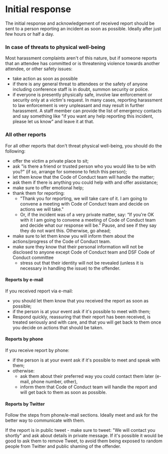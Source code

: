 # Initial response

The initial response and acknowledgement of received report should be sent to a person reporting an incident as soon as possible. Ideally after just few hours or half a day. 

### In case of threats to physical well-being
Most harassment complaints aren't of this nature, but if someone reports that an attendee has committed or is threatening violence towards another attendee, or other safety issues:
- take action as soon as possible
- if there is any general threat to attendees or the safety of anyone including conference staff is in doubt, summon security or police.
- if everyone is presently physically safe, involve law enforcement or security only at a victim's request. In many cases, reporting harassment to law enforcement is very unpleasant and may result in further harassment. A staff member can provide the list of emergency contacts and say something like "if you want any help reporting this incident, please let us know" and leave it at that.

### All other reports
For all other reports that don't threat physical well-being, you should do the following: 
- offer the victim a private place to sit;
- ask "is there a friend or trusted person who you would like to be with you?" (if so, arrange for someone to fetch this person);
- let them know that the Code of Conduct team will handle the matter;
- ask them if there is anything you could help with and offer assistance;
- make sure to offer emotional help;
- thank them for reporting: 
  - "Thank you for reporting, we will take care of it. I am going to convene a meeting with Code of Conduct team and decide on actions we will take."
  - Or, if the incident was of a very private matter, say: “If you're OK with it I am going to convene a meeting of Code of Conduct team and decide what our response will be." Pause, and see if they say they do not want this. Otherwise, go ahead; 
- make sure to let them know you will inform them about the actions/progress of the Code of Conduct team.
- make sure they know that their personal information will not be disclosed to anyone except Code of Conduct team and DSF Code of Conduct committee
  - stress out that their identity will not be revealed (unless it is necessary in handling the issue) to the offender.

#### Reports by e-mail

If you received report via e-mail:
- you should let them know that you received the report as soon as possible;
- if the person is at your event ask if it's possible to meet with them;
- Respond quickly, reassuring that their report has been received, is treated seriously and with care, and that you will get back to them once you decide on actions that should be taken.

#### Reports by phone

If you receive report by phone:
- if the person is at your event ask if it's possible to meet and speak with them;
- otherwise:
  - ask them about their preferred way you could contact them later (e-mail, phone number, other),
  - inform them that Code of Conduct team will handle the report and will get back to them as soon as possible.

#### Reports by Twitter

Follow the steps from phone/e-mail sections. Ideally meet and ask for the better way to communicate with them.

If the report is in public tweet - make sure to tweet: "We will contact you shortly" and ask about details in private message. If it's possible it would be good to ask them to remove Tweet, to avoid them being exposed to random people from Twitter and public shaming of the offender. 
